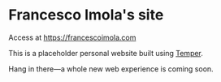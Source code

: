 # Francesco Imola's site
Access at https://francescoimola.com

This is a placeholder personal website built using [Temper](https://temper.one/). 

Hang in there—a whole new web experience is coming soon.
